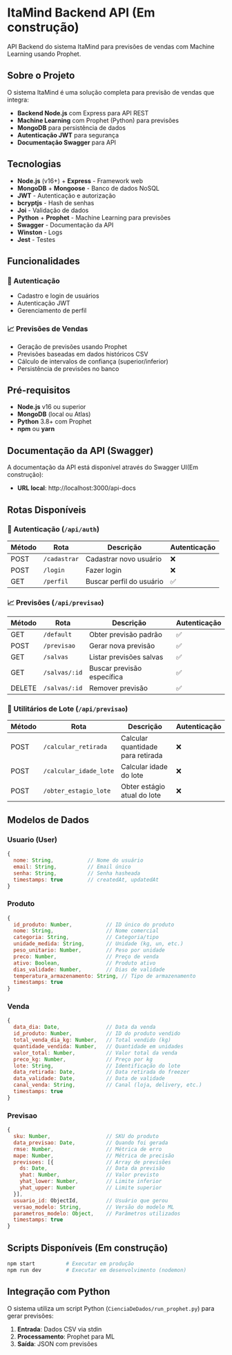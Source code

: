 # ItaMind Backend API (Em construção)

API Backend do sistema ItaMind para previsões de vendas com Machine Learning usando Prophet.

## Sobre o Projeto

O sistema ItaMind é uma solução completa para previsão de vendas que integra:

- **Backend Node.js** com Express para API REST
- **Machine Learning** com Prophet (Python) para previsões
- **MongoDB** para persistência de dados
- **Autenticação JWT** para segurança
- **Documentação Swagger** para API

## Tecnologias

- **Node.js** (v16+) + **Express** - Framework web
- **MongoDB** + **Mongoose** - Banco de dados NoSQL
- **JWT** - Autenticação e autorização
- **bcryptjs** - Hash de senhas
- **Joi** - Validação de dados
- **Python** + **Prophet** - Machine Learning para previsões
- **Swagger** - Documentação da API
- **Winston** - Logs
- **Jest** - Testes

## Funcionalidades

### 🔐 Autenticação

- Cadastro e login de usuários
- Autenticação JWT
- Gerenciamento de perfil

### 📈 Previsões de Vendas

- Geração de previsões usando Prophet
- Previsões baseadas em dados históricos CSV
- Cálculo de intervalos de confiança (superior/inferior)
- Persistência de previsões no banco

## Pré-requisitos

- **Node.js** v16 ou superior
- **MongoDB** (local ou Atlas)
- **Python** 3.8+ com Prophet
- **npm** ou **yarn**

## Documentação da API (Swagger)

A documentação da API está disponível através do Swagger UI(Em construção):

- **URL local**: http://localhost:3000/api-docs

## Rotas Disponíveis

### 🔐 Autenticação (`/api/auth`)

| Método | Rota         | Descrição                | Autenticação |
| ------ | ------------ | ------------------------ | ------------ |
| POST   | `/cadastrar` | Cadastrar novo usuário   | ❌           |
| POST   | `/login`     | Fazer login              | ❌           |
| GET    | `/perfil`    | Buscar perfil do usuário | ✅           |

### 📈 Previsões (`/api/previsao`)

| Método | Rota          | Descrição                  | Autenticação |
| ------ | ------------- | -------------------------- | ------------ |
| GET    | `/default`    | Obter previsão padrão      | ✅           |
| POST   | `/previsao`   | Gerar nova previsão        | ✅           |
| GET    | `/salvas`     | Listar previsões salvas    | ✅           |
| GET    | `/salvas/:id` | Buscar previsão específica | ✅           |
| DELETE | `/salvas/:id` | Remover previsão           | ✅           |

### 🔧 Utilitários de Lote (`/api/previsao`)

| Método | Rota                   | Descrição                         | Autenticação |
| ------ | ---------------------- | --------------------------------- | ------------ |
| POST   | `/calcular_retirada`   | Calcular quantidade para retirada | ❌           |
| POST   | `/calcular_idade_lote` | Calcular idade do lote            | ❌           |
| POST   | `/obter_estagio_lote`  | Obter estágio atual do lote       | ❌           |

## Modelos de Dados

### Usuario (User)

```javascript
{
  nome: String,           // Nome do usuário
  email: String,          // Email único
  senha: String,          // Senha hasheada
  timestamps: true        // createdAt, updatedAt
}
```

### Produto

```javascript
{
  id_produto: Number,           // ID único do produto
  nome: String,                 // Nome comercial
  categoria: String,            // Categoria/tipo
  unidade_medida: String,       // Unidade (kg, un, etc.)
  peso_unitario: Number,        // Peso por unidade
  preco: Number,                // Preço de venda
  ativo: Boolean,               // Produto ativo
  dias_validade: Number,        // Dias de validade
  temperatura_armazenamento: String, // Tipo de armazenamento
  timestamps: true
}
```

### Venda

```javascript
{
  data_dia: Date,               // Data da venda
  id_produto: Number,           // ID do produto vendido
  total_venda_dia_kg: Number,   // Total vendido (kg)
  quantidade_vendida: Number,   // Quantidade em unidades
  valor_total: Number,          // Valor total da venda
  preco_kg: Number,             // Preço por kg
  lote: String,                 // Identificação do lote
  data_retirada: Date,          // Data retirada do freezer
  data_validade: Date,          // Data de validade
  canal_venda: String,          // Canal (loja, delivery, etc.)
  timestamps: true
}
```

### Previsao

```javascript
{
  sku: Number,                  // SKU do produto
  data_previsao: Date,          // Quando foi gerada
  rmse: Number,                 // Métrica de erro
  mape: Number,                 // Métrica de precisão
  previsoes: [{                 // Array de previsões
    ds: Date,                   // Data da previsão
    yhat: Number,               // Valor previsto
    yhat_lower: Number,         // Limite inferior
    yhat_upper: Number          // Limite superior
  }],
  usuario_id: ObjectId,         // Usuário que gerou
  versao_modelo: String,        // Versão do modelo ML
  parametros_modelo: Object,    // Parâmetros utilizados
  timestamps: true
}
```

## Scripts Disponíveis (Em construção)

```bash
npm start          # Executar em produção
npm run dev        # Executar em desenvolvimento (nodemon)
```

## Integração com Python

O sistema utiliza um script Python (`CienciaDeDados/run_prophet.py`) para gerar previsões:

1. **Entrada**: Dados CSV via stdin
2. **Processamento**: Prophet para ML
3. **Saída**: JSON com previsões
